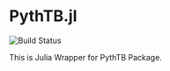 # PythTB.jl

![Build Status](https://circleci.com/gh/muhammadgaffar/PythTB.jl/)

This is Julia Wrapper for PythTB Package.
